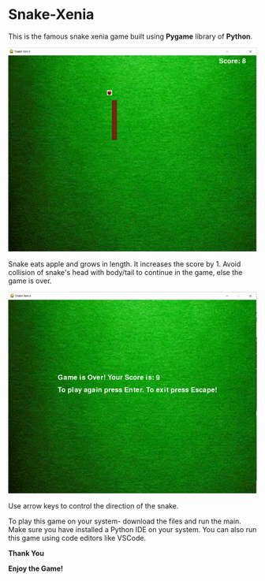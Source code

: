 # Snake-Xenia
This is the famous snake xenia game built using **Pygame** library of **Python**.

![](Resources/1s.jpeg)

Snake eats apple and grows in length. It increases the score by 1.
Avoid collision of snake's head with body/tail to continue in the game, else the game is over.

![](Resources/2s.jpeg)

Use arrow keys to control the direction of the snake.

To play this game on your system- download the files and run the main. Make sure you have installed a Python IDE on your system.
You can also run this game using code editors like VSCode.

**Thank You**

**Enjoy the Game!**
